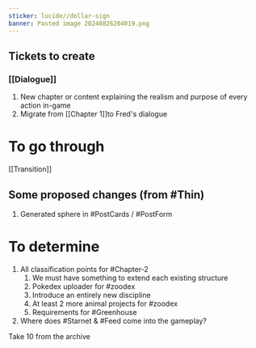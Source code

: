 ```yaml
---
sticker: lucide//dollar-sign
banner: Pasted image 20240826204019.png
---
```

## Tickets to create
### [[Dialogue]] 
1. New chapter or content explaining the realism and purpose of every action in-game
2. Migrate from [[Chapter 1]]to Fred's dialogue

# To go through
[[Transition]]
## Some proposed changes (from #Thin)
1. Generated sphere in #PostCards / #PostForm

# To determine
1. All classification points for #Chapter-2 
	1. We must have something to extend each existing structure
	2. Pokedex uploader for #zoodex 
	3. Introduce an entirely new discipline
	4. At least 2 more animal projects for #zoodex 
	5. Requirements for #Greenhouse 
2. Where does #Starnet & #Feed come into the gameplay?

Take 10 from the archive